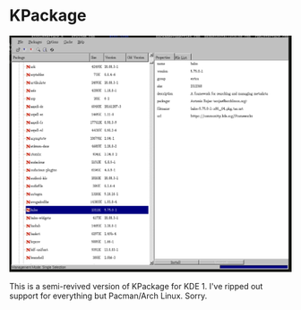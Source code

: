 KPackage
========

![screenshot](/screenshot.png)

This is a semi-revived version of KPackage for KDE 1. I've ripped out support
for everything but Pacman/Arch Linux. Sorry.

